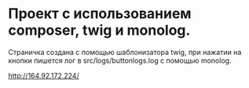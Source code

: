 # Проект с использованием composer, twig и monolog.

Страничка создана с помощью шаблонизатора twig, при нажатии на кнопки пишется лог в src/logs/buttonlogs.log с помощью monolog.

http://164.92.172.224/
